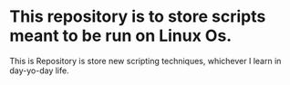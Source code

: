 # This repository is to store scripts meant to be run on Linux Os.

This is Repository is store new scripting techniques, whichever I learn in day-yo-day life.
